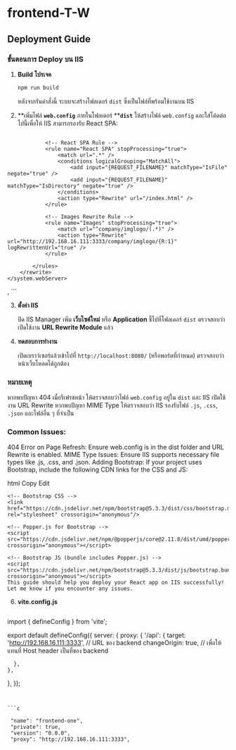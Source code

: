 # frontend-T-W

## Deployment Guide

### ขั้นตอนการ Deploy บน IIS

1. **Build โปรเจค**

   ```sh
   npm run build
   ```

   หลังจากรันคำสั่งนี้ ระบบจะสร้างโฟลเดอร์ `dist` ซึ่งเป็นไฟล์ที่พร้อมใช้งานบน IIS

2. \*\*เพิ่มไฟล์ ****`web.config`**** ภายในโฟลเดอร์ \*\***`dist`**
   ให้สร้างไฟล์ `web.config` และใส่โค้ดต่อไปนี้เพื่อให้ IIS สามารถรองรับ React SPA:

   ```xml
   
<configuration>
    <system.webServer>
        <rewrite>
            <rules>
                <!-- Reverse Proxy to Backend -->
                <rule name="ReverseProxyInboundRule" stopProcessing="true">
                    <match url="^api/(.*)" />
                    <action type="Rewrite" url="http://192.168.16.111:3333/api/{R:1}" logRewrittenUrl="true" />
                </rule>

                <!-- React SPA Rule -->
                <rule name="React SPA" stopProcessing="true">
                    <match url=".*" />
                    <conditions logicalGrouping="MatchAll">
                        <add input="{REQUEST_FILENAME}" matchType="IsFile" negate="true" />
                        <add input="{REQUEST_FILENAME}" matchType="IsDirectory" negate="true" />
                    </conditions>
                    <action type="Rewrite" url="/index.html" />
                </rule>

                <!-- Images Rewrite Rule -->
                <rule name="Images" stopProcessing="true">
                    <match url="^company/imglogo/(.*)" />
                    <action type="Rewrite" url="http://192.168.16.111:3333/company/imglogo/{R:1}" logRewrittenUrl="true" />
                </rule>

            </rules>
        </rewrite>
    </system.webServer>
</configuration>



  , ```

3. **ตั้งค่า IIS**
   
   ปิด IIS Manager
   เพิ่ม **เว็บไซต์ใหม่** หรือ **Application** ชี้ไปที่โฟลเดอร์ `dist`
   ตรวจสอบว่าเปิดใช้งาน **URL Rewrite Module** แล้ว

5. **ทดสอบการทำงาน**
   
   เปิดเบราว์เซอร์แล้วเข้าไปที่ `http://localhost:8080/` (หรือพอร์ตที่กำหนด)
   ตรวจสอบว่าหน้าเว็บโหลดได้ถูกต้อง

### หมายเหตุ
   หากพบปัญหา 404 เมื่อรีเฟรชหน้า ให้ตรวจสอบว่าไฟล์ `web.config` อยู่ใน `dist` และ IIS เปิดใช้งาน URL Rewrite
   หากพบปัญหา MIME Type ให้ตรวจสอบว่า IIS รองรับไฟล์ `.js`, `.css`, `.json` และไฟล์อื่น ๆ ที่จำเป็น

### Common Issues:
404 Error on Page Refresh: Ensure web.config is in the dist folder and URL Rewrite is enabled.
MIME Type Issues: Ensure IIS supports necessary file types like .js, .css, and .json.
Adding Bootstrap:
If your project uses Bootstrap, include the following CDN links for the CSS and JS:

html
Copy
Edit
```Bootstrap
<!-- Bootstrap CSS -->
<link href="https://cdn.jsdelivr.net/npm/bootstrap@5.3.3/dist/css/bootstrap.min.css" rel="stylesheet" crossorigin="anonymous"/>

<!-- Popper.js for Bootstrap -->
<script src="https://cdn.jsdelivr.net/npm/@popperjs/core@2.11.8/dist/umd/popper.min.js" crossorigin="anonymous"></script>

<!-- Bootstrap JS (bundle includes Popper.js) -->
<script src="https://cdn.jsdelivr.net/npm/bootstrap@5.3.3/dist/js/bootstrap.bundle.min.js" crossorigin="anonymous"></script>
This guide should help you deploy your React app on IIS successfully! Let me know if you encounter any issues.

```

6. **vite.config.js**
   
   ```i
   
import { defineConfig } from 'vite';

export default defineConfig({
  server: {
    proxy: {
      '/api': {
        target: 'http://192.168.16.111:3333',  // URL ของ backend
        changeOrigin: true, // เพื่อให้แทนที่ Host header เป็นที่ของ backend
       
      },
    },
  },
});


 ```


```c

  "name": "frontend-one",
  "private": true,
  "version": "0.0.0",
  "proxy": "http://192.168.16.111:3333",

```
